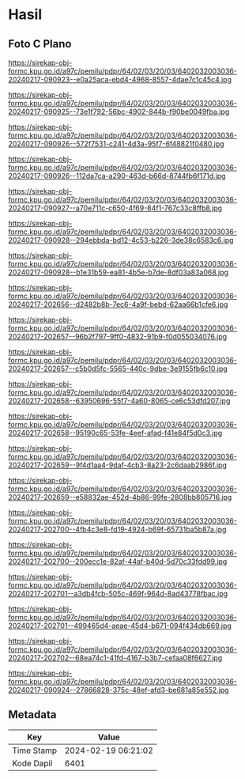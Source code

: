 # Hasil

## Foto C Plano

https://sirekap-obj-formc.kpu.go.id/a97c/pemilu/pdpr/64/02/03/20/03/6402032003036-20240217-090923--e0a25aca-ebd4-4968-8557-4dae7c1c45c4.jpg

https://sirekap-obj-formc.kpu.go.id/a97c/pemilu/pdpr/64/02/03/20/03/6402032003036-20240217-090925--73e1f792-56bc-4902-844b-f90be0049fba.jpg

https://sirekap-obj-formc.kpu.go.id/a97c/pemilu/pdpr/64/02/03/20/03/6402032003036-20240217-090926--572f7531-c241-4d3a-95f7-6f48821f0480.jpg

https://sirekap-obj-formc.kpu.go.id/a97c/pemilu/pdpr/64/02/03/20/03/6402032003036-20240217-090926--112da7ca-a290-463d-b66d-8744fb6f171d.jpg

https://sirekap-obj-formc.kpu.go.id/a97c/pemilu/pdpr/64/02/03/20/03/6402032003036-20240217-090927--a70e711c-c650-4f69-84f1-767c33c8ffb8.jpg

https://sirekap-obj-formc.kpu.go.id/a97c/pemilu/pdpr/64/02/03/20/03/6402032003036-20240217-090928--294ebbda-bd12-4c53-b226-3de38c6583c6.jpg

https://sirekap-obj-formc.kpu.go.id/a97c/pemilu/pdpr/64/02/03/20/03/6402032003036-20240217-090928--b1e31b59-ea81-4b5e-b7de-8df03a83a068.jpg

https://sirekap-obj-formc.kpu.go.id/a97c/pemilu/pdpr/64/02/03/20/03/6402032003036-20240217-202656--d2482b8b-7ec6-4a9f-bebd-62aa66b1cfe6.jpg

https://sirekap-obj-formc.kpu.go.id/a97c/pemilu/pdpr/64/02/03/20/03/6402032003036-20240217-202657--96b2f797-9ff0-4832-91b9-f0d055034076.jpg

https://sirekap-obj-formc.kpu.go.id/a97c/pemilu/pdpr/64/02/03/20/03/6402032003036-20240217-202657--c5b0d5fc-5565-440c-9dbe-3e9155fb6c10.jpg

https://sirekap-obj-formc.kpu.go.id/a97c/pemilu/pdpr/64/02/03/20/03/6402032003036-20240217-202658--63950696-55f7-4a60-8065-ce6c53dfd207.jpg

https://sirekap-obj-formc.kpu.go.id/a97c/pemilu/pdpr/64/02/03/20/03/6402032003036-20240217-202658--95190c65-53fe-4eef-afad-f41e84f5d0c3.jpg

https://sirekap-obj-formc.kpu.go.id/a97c/pemilu/pdpr/64/02/03/20/03/6402032003036-20240217-202659--9f4d1aa4-9daf-4cb3-8a23-2c6daab2986f.jpg

https://sirekap-obj-formc.kpu.go.id/a97c/pemilu/pdpr/64/02/03/20/03/6402032003036-20240217-202659--e58832ae-452d-4b86-99fe-2808bb805716.jpg

https://sirekap-obj-formc.kpu.go.id/a97c/pemilu/pdpr/64/02/03/20/03/6402032003036-20240217-202700--4fb4c3e8-fd19-4924-b69f-65731ba5b87a.jpg

https://sirekap-obj-formc.kpu.go.id/a97c/pemilu/pdpr/64/02/03/20/03/6402032003036-20240217-202700--200ecc1e-82af-44af-b40d-5d70c33fdd99.jpg

https://sirekap-obj-formc.kpu.go.id/a97c/pemilu/pdpr/64/02/03/20/03/6402032003036-20240217-202701--a3db4fcb-505c-469f-964d-8ad43778fbac.jpg

https://sirekap-obj-formc.kpu.go.id/a97c/pemilu/pdpr/64/02/03/20/03/6402032003036-20240217-202701--499465d4-aeae-45d4-b671-094f434db669.jpg

https://sirekap-obj-formc.kpu.go.id/a97c/pemilu/pdpr/64/02/03/20/03/6402032003036-20240217-202702--68ea74c1-41fd-4167-b3b7-cefaa08f6627.jpg

https://sirekap-obj-formc.kpu.go.id/a97c/pemilu/pdpr/64/02/03/20/03/6402032003036-20240217-090924--27866828-375c-48ef-afd3-be681a85e552.jpg


## Metadata

| Key        | Value               |
| ---------- | ------------------- |
| Time Stamp | 2024-02-19 06:21:02 |
| Kode Dapil | 6401                |



